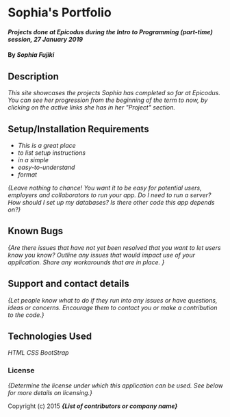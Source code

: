 # Sophia's Portfolio
#### _Projects done at Epicodus during the Intro to Programming (part-time) session, 27 January 2019_

#### By _**Sophia Fujiki**_

## Description

_This site showcases the projects Sophia has completed so far at Epicodus.  You can see her progression from the beginning of the term to now, by clicking on the active links she has in her "Project" section._

## Setup/Installation Requirements

* _This is a great place_
* _to list setup instructions_
* _in a simple_
* _easy-to-understand_
* _format_

_{Leave nothing to chance! You want it to be easy for potential users, employers and collaborators to run your app. Do I need to run a server? How should I set up my databases? Is there other code this app depends on?}_

## Known Bugs

_{Are there issues that have not yet been resolved that you want to let users know you know?  Outline any issues that would impact use of your application.  Share any workarounds that are in place. }_

## Support and contact details

_{Let people know what to do if they run into any issues or have questions, ideas or concerns.  Encourage them to contact you or make a contribution to the code.}_

## Technologies Used

_HTML_
_CSS_
_BootStrap_

### License

*{Determine the license under which this application can be used.  See below for more details on licensing.}*

Copyright (c) 2015 **_{List of contributors or company name}_**
